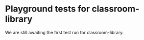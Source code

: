 # Playground tests for classroom-library
We are still awaiting the first test run for classroom-library.
